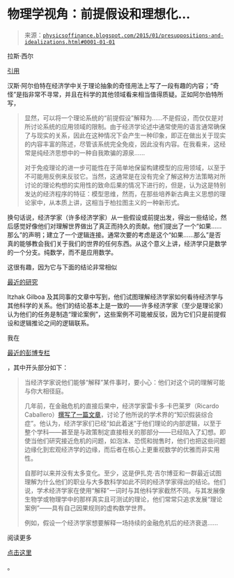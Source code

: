 <!--yml

类别：未分类

日期：2024 年 05 月 18 日 06:50:07

-->

# 物理学视角：前提假设和理想化...

> 来源：[`physicsoffinance.blogspot.com/2015/01/presuppositions-and-idealizations.html#0001-01-01`](http://physicsoffinance.blogspot.com/2015/01/presuppositions-and-idealizations.html#0001-01-01)

拉斯·西尔

[引用](https://larspsyll.wordpress.com/2015/01/20/on-abstraction-and-idealization-in-economics/)

汉斯·阿尔伯特在经济学中关于理论抽象的奇怪用法上写了一段有趣的内容；“奇怪”是指非常不寻常，并且在科学的其他领域看来相当值得质疑。正如阿尔伯特所写，

> 显然，可以将一个理论系统的“前提假设”解释为……不是假设，而仅仅是对所讨论系统的应用领域的限制。由于经济学论述中通常使用的语言通常确保了与现实的关系，因此在这种情况下会产生一种印象，即正在做出关于现实的内容丰富的陈述，尽管该系统完全免疫，因此没有内容。在我看来，这经常是纯经济思想中的一种自我欺骗的源泉……
> 
> 对于免疫理论的进一步可能性在于简单地保留构建模型的应用领域，以至于不可能用反例来反驳它。当然，这通常是在没有完全了解这种方法策略对所讨论的理论构想的实用性的致命后果的情况下进行的，但是，认为这是特别发达的经济程序的特征：模型思维，然而，在那些培养新古典主义思想的理论家中，从本质上讲，这相当于柏拉图主义的一种新形式。

换句话说，经济学家（许多经济学家）从一些假设或前提出发，得出一些结论，然后感觉好像他们对理解世界做出了真正而持久的贡献。他们提出了一个“如果……那么”的声明；建立了一个逻辑连接。通常次要的考虑是这个“如果……那么”是否真的能够教会我们关于我们的世界的任何东西。从这个意义上讲，经济学只是数学的一个分支。纯数学，而不是应用数学。

这很有趣，因为它与下面的结论非常相似

[最近的研究](http://onlinelibrary.wiley.com/doi/10.1111/ecoj.12128/abstract)

Itzhak Gilboa 及其同事的文章中写到，他们试图理解经济学家如何看待经济学与其他科学的关系。他们的结论基本上是一致的——许多经济学家（至少是理论家）认为他们的任务是制造“理论案例”，这些案例不可能被反驳，因为它们只是前提假设和逻辑推论之间的逻辑联系。

我在

[最近的彭博专栏](http://www.bloombergview.com/articles/2015-01-12/what-economists-mean-when-they-say-explain)

，其中开头部分如下：

> 当经济学家说他们能够“解释”某件事时，要小心：他们对这个词的理解可能与你大相径庭。
> 
> 几年前，在金融危机的直接后果中，经济学家雷卡多·卡巴莱罗（Ricardo Caballero）[撰写了一篇文章](https://www.aeaweb.org/articles.php?doi=10.1257/jep.24.4.85)，讨论了他所说的学术界的“知识假装综合症”。他认为，经济学家们已经“如此着迷”于他们理论的内部逻辑，以至于整个学科——甚至是与政策制定直接相关的那部分——已经陷入了幻想。即使当他们研究接近危机的问题，如泡沫、恐慌和抛售时，他们也把这些问题边缘化到宏观经济学的边缘，而后者在核心上更重视数学的优雅而非实用性。
> 
> 自那时以来并没有太多变化。至少，这是伊扎克·吉尔博亚和一群最近试图理解为什么他们的职业与大多数科学如此不同的经济学家得出的结论。他们说，学术经济学家在使用“解释”一词时与其他科学家截然不同。与其发展像生物学或物理学中的那样真实且可测试的理论，他们常常只追求发展“理论案例”——具有自己因果规则的虚构数学世界。
> 
> 例如，假设一个经济学家想要解释一场持续的金融危机后的经济衰退……

阅读更多

[点击这里](http://www.bloombergview.com/articles/2015-01-12/what-economists-mean-when-they-say-explain)

。
